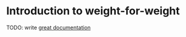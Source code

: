 # Introduction to weight-for-weight

TODO: write [great documentation](http://jacobian.org/writing/what-to-write/)
